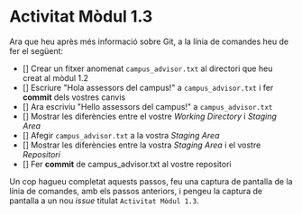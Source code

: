 # Activitat Mòdul 1.3

Ara que heu après més informació sobre Git, a la línia de comandes heu de fer el següent:

- [] Crear un fitxer anomenat `campus_advisor.txt` al directori que heu creat al mòdul 1.2
- [] Escriure "Hola assessors del campus!" a `campus_advisor.txt` i fer **commit** dels vostres canvis
- [] Ara escriviu "Hello assessors del campus!" a `campus_advisor.txt`
- [] Mostrar les diferències entre el vostre _Working Directory_ i _Staging Area_
- [] Afegir `campus_advisor.txt` a la vostra  _Staging Area_
- [] Mostrar les diferències entre la vostra _Staging Area_ i el vostre _Repositori_
- [] Fer **commit** de campus_advisor.txt al vostre repositori

Un cop hagueu completat aquests passos, feu una captura de pantalla de la línia de comandes, amb els passos anteriors, i pengeu la captura de pantalla a un nou *issue* titulat `Activitat Mòdul 1.3`.
